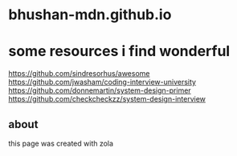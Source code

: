 # bhushan-mdn.github.io

# some resources i find wonderful
https://github.com/sindresorhus/awesome
https://github.com/jwasham/coding-interview-university
https://github.com/donnemartin/system-design-primer
https://github.com/checkcheckzz/system-design-interview

## about
this page was created with zola
